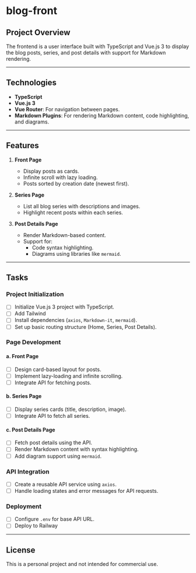 # blog-front

## Project Overview

The frontend is a user interface built with TypeScript and Vue.js 3 to display the blog posts, series, and post details with support for Markdown rendering.

---

## Technologies

- **TypeScript**
- **Vue.js 3**
- **Vue Router**: For navigation between pages.
- **Markdown Plugins**: For rendering Markdown content, code highlighting, and diagrams.

---

## Features

1. **Front Page**

   - Display posts as cards.
   - Infinite scroll with lazy loading.
   - Posts sorted by creation date (newest first).

2. **Series Page**

   - List all blog series with descriptions and images.
   - Highlight recent posts within each series.

3. **Post Details Page**
   - Render Markdown-based content.
   - Support for:
     - Code syntax highlighting.
     - Diagrams using libraries like `mermaid`.

---

## Tasks

### Project Initialization

- [ ] Initialize Vue.js 3 project with TypeScript.
- [ ] Add Tailwind
- [ ] Install dependencies (`axios`, `Markdown-it`, `mermaid`).
- [ ] Set up basic routing structure (Home, Series, Post Details).

### Page Development

#### a. Front Page

- [ ] Design card-based layout for posts.
- [ ] Implement lazy-loading and infinite scrolling.
- [ ] Integrate API for fetching posts.

#### b. Series Page

- [ ] Display series cards (title, description, image).
- [ ] Integrate API to fetch all series.

#### c. Post Details Page

- [ ] Fetch post details using the API.
- [ ] Render Markdown content with syntax highlighting.
- [ ] Add diagram support using `mermaid`.

### API Integration

- [ ] Create a reusable API service using `axios`.
- [ ] Handle loading states and error messages for API requests.

### Deployment

- [ ] Configure `.env` for base API URL.
- [ ] Deploy to Railway

---

## License

This is a personal project and not intended for commercial use.
